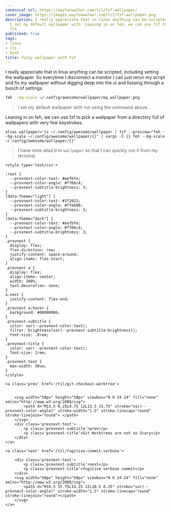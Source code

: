 ```yaml
---
canonical_url: https://waylonwalker.com/til/fzf-wallpaper/
cover_image: https://images.waylonwalker.com/til/fzf-wallpaper.png
description: I really appreciate that in linux anything can be scripted, including
  I set my default wallpaper with  Leaning in on feh, we can use fzf to pick a wallpaper
  fro
published: true
tags:
- linux
- cli
- bash
title: fuzzy wallpaper with fzf
---
```


I really appreciate that in linux anything can be scripted, including setting the wallpaper.  So everytime I disconnect a monitor I can just rerun my script and fix my wallpaper without digging deep into the ui and fussing through a bunch of settings.

``` bash
feh --bg-scale ~/.config/awesome/wallpaper/my_wallpaper.png
```

> I set my default wallpaper with `feh` using the command above.

Leaning in on feh, we can use fzf to pick a wallpaper from a directory full of wallpapers with very few keystrokes.

```
alias wallpaper='ls ~/.config/awesome/wallpaper | fzf --preview="feh --bg-scale ~/.config/awesome/wallpaper/{}" | xargs -I {} feh --bg-scale ~/.config/awesome/wallpaper/{}'
```

> I have mine alias'd to `wallpaper` so that I can quickly run it from
> my terminal.
<div class='prevnext'>

    <style type='text/css'>

    :root {
      --prevnext-color-text: #eefbfe;
      --prevnext-color-angle: #ff66c4;
      --prevnext-subtitle-brightness: 3;
    }
    [data-theme="light"] {
      --prevnext-color-text: #1f2022;
      --prevnext-color-angle: #ffeb00;
      --prevnext-subtitle-brightness: 3;
    }
    [data-theme="dark"] {
      --prevnext-color-text: #eefbfe;
      --prevnext-color-angle: #ff66c4;
      --prevnext-subtitle-brightness: 3;
    }
    .prevnext {
      display: flex;
      flex-direction: row;
      justify-content: space-around;
      align-items: flex-start;
    }
    .prevnext a {
      display: flex;
      align-items: center;
      width: 100%;
      text-decoration: none;
    }
    a.next {
      justify-content: flex-end;
    }
    .prevnext a:hover {
      background: #00000006;
    }
    .prevnext-subtitle {
      color: var(--prevnext-color-text);
      filter: brightness(var(--prevnext-subtitle-brightness));
      font-size: .8rem;
    }
    .prevnext-title {
      color: var(--prevnext-color-text);
      font-size: 1rem;
    }
    .prevnext-text {
      max-width: 30vw;
    }
    </style>
    
    <a class='prev' href='/til/git-checkout-worktree'>
    

        <svg width="50px" height="50px" viewbox="0 0 24 24" fill="none" xmlns="http://www.w3.org/2000/svg">
            <path d="M13.5 8.25L9.75 12L13.5 15.75" stroke="var(--prevnext-color-angle)" stroke-width="1.5" stroke-linecap="round" stroke-linejoin="round"> </path>
        </svg>
        <div class='prevnext-text'>
            <p class='prevnext-subtitle'>prev</p>
            <p class='prevnext-title'>Git Worktrees are not so Scary</p>
        </div>
    </a>
    
    <a class='next' href='/til/fugitive-commit-verbose'>
    
        <div class='prevnext-text'>
            <p class='prevnext-subtitle'>next</p>
            <p class='prevnext-title'>fugitive verbose commit</p>
        </div>
        <svg width="50px" height="50px" viewbox="0 0 24 24" fill="none" xmlns="http://www.w3.org/2000/svg">
            <path d="M10.5 15.75L14.25 12L10.5 8.25" stroke="var(--prevnext-color-angle)" stroke-width="1.5" stroke-linecap="round" stroke-linejoin="round"></path>
        </svg>
    </a>
  </div>